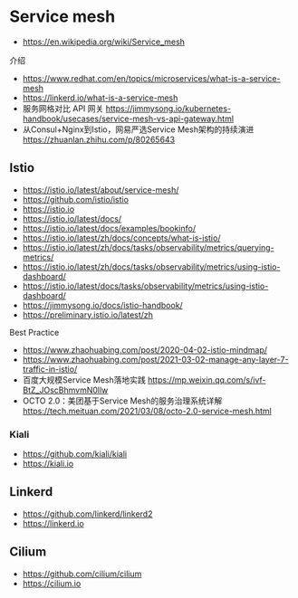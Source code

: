 # Service mesh
- https://en.wikipedia.org/wiki/Service_mesh

介绍
- https://www.redhat.com/en/topics/microservices/what-is-a-service-mesh
- https://linkerd.io/what-is-a-service-mesh
- 服务网格对比 API 网关 https://jimmysong.io/kubernetes-handbook/usecases/service-mesh-vs-api-gateway.html
- 从Consul+Nginx到Istio，网易严选Service Mesh架构的持续演进 https://zhuanlan.zhihu.com/p/80265643


## Istio
- https://istio.io/latest/about/service-mesh/
- https://github.com/istio/istio
- https://istio.io
- https://istio.io/latest/docs/
- https://istio.io/latest/docs/examples/bookinfo/
- https://istio.io/latest/zh/docs/concepts/what-is-istio/
- https://istio.io/latest/zh/docs/tasks/observability/metrics/querying-metrics/
- https://istio.io/latest/zh/docs/tasks/observability/metrics/using-istio-dashboard/
- https://istio.io/latest/docs/tasks/observability/metrics/using-istio-dashboard/
- https://jimmysong.io/docs/istio-handbook/
- https://preliminary.istio.io/latest/zh

Best Practice
- https://www.zhaohuabing.com/post/2020-04-02-istio-mindmap/
- https://www.zhaohuabing.com/post/2021-03-02-manage-any-layer-7-traffic-in-istio/
- 百度大规模Service Mesh落地实践 https://mp.weixin.qq.com/s/ivf-BtZ_JOscBhmvmN0llw
- OCTO 2.0：美团基于Service Mesh的服务治理系统详解 https://tech.meituan.com/2021/03/08/octo-2.0-service-mesh.html


### Kiali
- https://github.com/kiali/kiali
- https://kiali.io


## Linkerd
- https://github.com/linkerd/linkerd2
- https://linkerd.io


## Cilium
- https://github.com/cilium/cilium
- https://cilium.io


